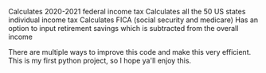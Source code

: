 Calculates 2020-2021 federal income tax 
Calculates all the 50 US states individual income tax 
Calculates FICA (social security and medicare) 
Has an option to input retirement savings which is subtracted from the overall income

There are multiple ways to improve this code and make this very efficient. This is my first python project, so I hope ya'll enjoy this.
